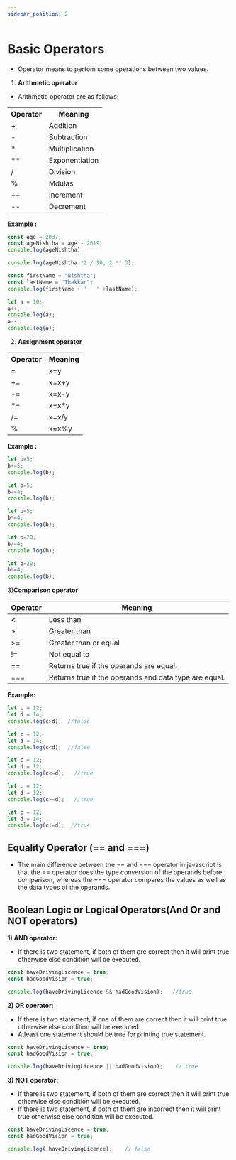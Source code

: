 ```yaml
---
sidebar_position: 2
---
```


# Basic Operators

- Operator means to perfom some operations between two values.


1) **Arithmetic operator**

- Arithmetic operator are as follows:

<table >
  <tr>
        <th>Operator</th>
        <th>Meaning</th>
  </tr>
  <tr>
      <td>+</td>
      <td>Addition</td>
  </tr>
    <tr>
      <td>-</td>
      <td>Subtraction</td>
  </tr>
    <tr>
      <td>*</td>
      <td>Multiplication</td>
  </tr>
    <tr>
      <td>**</td>
      <td>Exponentiation </td>
  </tr>
    <tr>
      <td>/</td>
      <td>Division</td>
  </tr>
    <tr>
      <td>%</td>
      <td>Mdulas</td>
  </tr>
    <tr>
      <td>++</td>
      <td>Increment</td>
  </tr>
    <tr>
      <td>--</td>
      <td>Decrement</td>
  </tr>
</table>

**Example :**

```javascript
const age = 2037;
const ageNishtha = age - 2019;
console.log(ageNishtha);

console.log(ageNishtha *2 / 10, 2 ** 3);

const firstName = "Nishtha";
const lastName = "Thakkar";
console.log(firstName + '   ' +lastName);

let a = 10;
a++;
console.log(a);
a--;
console.log(a);
```

2) **Assignment operator**

<table >
  <tr>
        <th>Operator</th>
        <th>Meaning</th>
  </tr>
  <tr>
      <td>=</td>
      <td>x=y</td>
  </tr>
    <tr>
      <td>+=</td>
      <td>x=x+y</td>
  </tr>
    <tr>
      <td>-=</td>
      <td>x=x-y</td>
  </tr>
    <tr>
      <td>*=</td>
      <td>x=x*y </td>
  </tr>
    <tr>
      <td>/=</td>
      <td>x=x/y</td>
  </tr>
    <tr>
      <td>%</td>
      <td>x=x%y</td>
  </tr>
</table>

**Example :**

```javascript
let b=5;
b+=5;
console.log(b);

let b=5;
b-=4;
console.log(b);

let b=5;
b*=4;
console.log(b);

let b=20;
b/=4;
console.log(b);

let b=20;
b%=4;
console.log(b);
```

3)**Comparison operator**

| Operator      | Meaning |
| ----------- | ----------- |
| <      | Less than       |
| >   | Greater than        |
| >=   | Greater than  or equal      |
| !=   | Not equal to      |
| ==   | Returns true if the operands are equal.   |
| ===   | Returns true if the operands and data type are equal.      |


**Example:**

```javascript
let c = 12;
let d = 14;
console.log(c>d);  //false

let c = 12;
let d = 14;
console.log(c<d);  //false

let c = 12;
let d = 12;
console.log(c<=d);   //true

let c = 12;
let d = 12;
console.log(c>=d);   //true

let c = 12;
let d = 14;
console.log(c!=d);  //true
```

## Equality Operator (== and ===)

- The main difference between the == and === operator in javascript is that the == operator does the type conversion of the operands before comparison, whereas the === operator compares the values as well as the data types of the operands.


## Boolean Logic or Logical Operators(And Or and NOT operators)

**1) AND operator:**

- If there is two statement, if both of them are correct then it will print true otherwise else condition will be executed.

```javascript
const haveDrivingLicence = true;
const hadGoodVision = true;

console.log(haveDrivingLicence && hadGoodVision);   //true
```


**2) OR operator:**

- If there is two statement, if one of them are correct then it will print true otherwise else condition will be executed.
- Atleast one statement should be true for printing true statement.

```javascript
const haveDrivingLicence = true;
const hadGoodVision = true;

console.log(haveDrivingLicence || hadGoodVision);    // true
```

**3) NOT operator:**

- If there is two statement, if both of them are correct then it will print true otherwise else condition will be executed.
-  If there is two statement, if both of them are incorrect then it will print true otherwise else condition will be executed.

```javascript
const haveDrivingLicence = true;
const hadGoodVision = true;

console.log(!haveDrivingLicence);    // false
```











